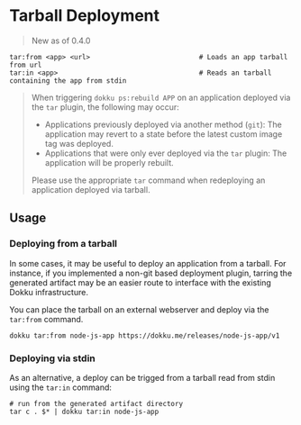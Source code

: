 # Tarball Deployment

> New as of 0.4.0

```
tar:from <app> <url>                           # Loads an app tarball from url
tar:in <app>                                   # Reads an tarball containing the app from stdin
```

> When triggering `dokku ps:rebuild APP` on an application deployed via the `tar` plugin, the following may occur:
>
> - Applications previously deployed via another method (`git`): The application may revert to a state before the latest custom image tag was deployed.
> - Applications that were only ever deployed via the `tar` plugin: The application will be properly rebuilt.
>
> Please use the appropriate `tar` command when redeploying an application deployed via tarball.

## Usage

### Deploying from a tarball

In some cases, it may be useful to deploy an application from a tarball. For instance, if you implemented a non-git based deployment plugin, tarring the generated artifact may be an easier route to interface with the existing Dokku infrastructure.

You can place the tarball on an external webserver and deploy via the `tar:from` command.

```shell
dokku tar:from node-js-app https://dokku.me/releases/node-js-app/v1
```

### Deploying via stdin

As an alternative, a deploy can be trigged from a tarball read from stdin using the `tar:in` command:

```shell
# run from the generated artifact directory
tar c . $* | dokku tar:in node-js-app
```

